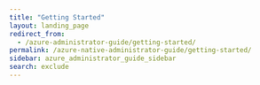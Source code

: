 ```yaml
---
title: "Getting Started"
layout: landing_page
redirect_from:
  - /azure-administrator-guide/getting-started/
permalink: /azure-native-administrator-guide/getting-started/
sidebar: azure_administrator_guide_sidebar
search: exclude
---
```

